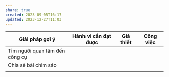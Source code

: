 ```yaml
---
share: true
created: 2023-09-05T16:17
updated: 2023-12-27T11:03
---
```

| Giải pháp gợi ý                | Hành vi cần đạt được | Giả thiết | Công việc |
| ------------------------------ | -------------------- | --------- | --------- |
| Tìm người quan tâm đến công cụ |                      |           |           |
| Chia sẻ bài chim sáo           |                      |           |           |
|                                |                      |           |           |
